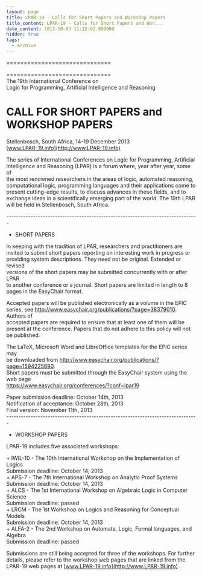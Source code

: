 ```yaml
---
layout: page
title: LPAR-19 - Calls for Short Papers and Workshop Papers
title_content: LPAR-19 - Calls for Short Papers and Wor...
date_content: 2013-10-03 11:22:02.000000
hidden: true
tags:
  - archive
---
```

==============================



==============================  
The 19th International Conference on  
Logic for Programming, Artificial Intelligence and Reasoning  
  
CALL FOR SHORT PAPERS and WORKSHOP PAPERS  
============================================================  
  
Stellenbosch, South Africa, 14-19 December 2013  
[www.LPAR-19.info](http://www.LPAR-19.info)  
  
The series of International Conferences on Logic for Programming, Artificial  
Intelligence and Reasoning (LPAR) is a forum where, year after year, some of  
the most renowned researchers in the areas of logic, automated reasoning,  
computational logic, programming languages and their applications come to  
present cutting-edge results, to discuss advances in these fields, and to  
exchange ideas in a scientifically emerging part of the world. The 19th LPAR  
will be held in Stellenbosch, South Africa.  
  
\-------------------------------------------------------------------------------  
* SHORT PAPERS  
  
In keeping with the tradition of LPAR, researchers and practitioners are  
invited to submit short papers reporting on interesting work in progress or  
providing system descriptions. They need not be original. Extended or revised  
versions of the short papers may be submitted concurrently with or after LPAR  
to another conference or a journal. Short papers are limited in length to 8  
pages in the EasyChair format.  
  
Accepted papers will be published electronically as a volume in the EPiC  
series, see <http://www.easychair.org/publications/?page=38379010>. Authors of  
accepted papers are required to ensure that at least one of them will be  
present at the conference. Papers that do not adhere to this policy will not  
be published.  
  
The LaTeX, Microsoft Word and LibreOffice templates for the EPiC series may  
be downloaded from <http://www.easychair.org/publications/?page=1594225690>.  
Short papers must be submitted through the EasyChair system using the web page  
<https://www.easychair.org/conferences/?conf=lpar19>  
  
Paper submission deadline: October 14th, 2013  
Notification of acceptance: October 28th, 2013  
Final version: November 11th, 2013  
\-------------------------------------------------------------------------------  
* WORKSHOP PAPERS  
  
LPAR-19 includes five associated workshops:  
  
\+ IWIL-10 - The 10th International Workshop on the Implementation of Logics  
Submission deadline: October 14, 2013  
\+ APS-7 - The 7th International Workshop on Analytic Proof Systems  
Submission deadline: October 14, 2013  
\+ ALCS - The 1st International Workshop on Algebraic Logic in Computer
Science  
Submission deadline: passed  
\+ LRCM - The 1st Workshop on Logics and Reasoning for Conceptual Models  
Submission deadline: October 14, 2013  
\+ ALFA-2 - The 2nd Workshop on Automata, Logic, Formal languages, and Algebra  
Submission deadline: passed  
  
Submissions are still being accepted for three of the workshops. For further  
details, please refer to the workshop web pages that are linked from the  
LPAR-19 web pages at [www.LPAR-19.info](http://www.LPAR-19.info) .

